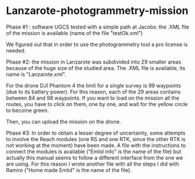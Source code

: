 # Lanzarote-photogrammetry-mission

Phase #1 : software UGCS tested with a simple path at Jacobs: the .XML file of the mission is available (name of the file "testOk.xml")

We figured out that in order to use the photogrammetry tool a pro license is needed.

Phase #2: the mission in Lanzarote was subdivided into 29 smaller areas because of the huge size of the studied area. The .XML file is available, its name is "Lanzarote.xml".

For the drone DJI Phantom 4 the limit for a single survey is 99 waypoints (due to its battery power). For this reason, each of the 29 areas contains between 84 and 98 waypoints. If you want to load on the mission all the routes, you have to click on them, one by one, and wait for the yellow circle to become green.

Then, you can upload the mission on the drone.

Phase #3: In order to obtain a lesser degree of uncertainty, some attempts to involve the Reach modules (one RS and one RTK, since the other RTK is not working at the moment) have been made.
A file with the instructions to connect the modules is available ("Emlid info" is the name of the file) but actually this manual seems to follow a different interface from the one we are using. For this reason I wrote another file with all the steps I did with Ramiro ("Home made Emlid" is the name of the file).


